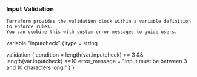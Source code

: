 ### Input Validation
```
Terraform provides the validation block within a variable definition to enforce rules.
You can combine this with custom error messages to guide users.
```
variable "inputcheck" {
  type = string

validation {
  condition     = length(var.inputcheck) >= 3 && length(var.inputcheck) <=10
  error_message = "Input must be between 3 and 10 characters long."
}
}
```
